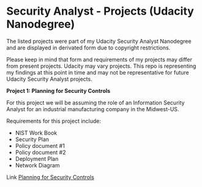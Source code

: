 # Security Analyst - Projects (Udacity Nanodegree)

The listed projects were part of my Udacity Security Analyst Nanodegree and are displayed in derivated form due to copyright restrictions.

Please keep in mind that form and requirements of my projects may differ from present projects. Udacity may vary projects. This repo is representing my findings at this point in time and may not be representative for future Udacity Security Analyst projects.

**Project 1: Planning for Security Controls**

For this project we will be assuming the role of an Information Security Analyst for an industrial manufacturing company in the Midwest-US. 

Requirements for this project include:

* NIST Work Book
* Security Plan
* Policy document #1
* Policy document #2
* Deployment Plan
* Network Diagram

Link [Planning for Security Controls](https://github.com/MichaelThomasWolff/Security-Analyst-Projects-Udacity/tree/main/Planning%20for%20Security%20Controls)
